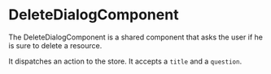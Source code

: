 # DeleteDialogComponent

The DeleteDialogComponent is a shared component that asks the
user if he is sure to delete a resource.

It dispatches an action to the store.
It accepts a `title` and a `question`.
